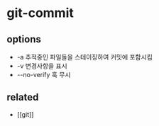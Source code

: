 # git-commit

## options
- -a 추적중인 파일들을 스테이징하여 커밋에 포함시킴
- -v 변경사항을 표시
- --no-verify 훅 무시

## related
- [[git]]
